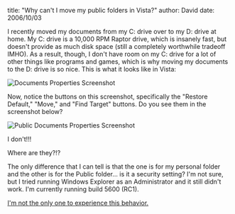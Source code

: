
title: "Why can't I move my public folders in Vista?"
author: David
date: 2006/10/03

I recently moved my documents from my C: drive over to my D: drive at home. My C: drive is a 10,000 RPM Raptor drive, which is insanely fast, but doesn't provide as much disk space (still a completely worthwhile tradeoff IMHO). As a result, though, I don't have room on my C: drive for a lot of other things like programs and games, which is why moving my documents to the D: drive is so nice. This is what it looks like in Vista: 

![Documents Properties Screenshot](http://www.mohundro.com/blog/content/binary/WindowsLiveWriter/WhycantImovemypublicfoldersinVista_113B5/image%7B0%7D%5B7%5D.png)

Now, notice the buttons on this screenshot, specifically the "Restore Default," "Move," and "Find Target" buttons. Do you see them in the screenshot below? 

![Public Documents Properties Screenshot](http://www.mohundro.com/blog/content/binary/WindowsLiveWriter/WhycantImovemypublicfoldersinVista_113B5/image%7B0%7D%5B10%5D.png)

I don't!!! 

Where are they?!? 

The only difference that I can tell is that the one is for my personal folder and the other is for the Public folder... is it a security setting? I'm not sure, but I tried running Windows Explorer as an Administrator and it still didn't work. I'm currently running build 5600 (RC1). 

[I'm not the only one to experience this behavior.](http://channel9.msdn.com/ShowPost.aspx?PostID=233109)
